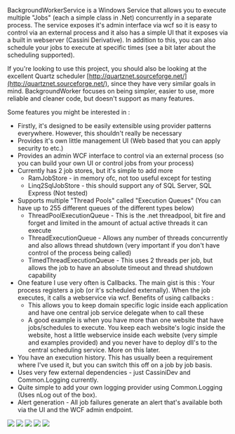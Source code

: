 BackgroundWorkerService is a Windows Service that allows you to execute multiple "Jobs" (each a simple class in .Net) concurrently in a separate process.  The service exposes it's admin interface via wcf so it is easy to control via an external process and it also has a simple UI that it exposes via a built in webserver (Cassini Derivative).
In addition to this, you can also schedule your jobs to execute at specific times (see a bit later about the scheduling supported).

If you're looking to use this project, you should also be looking at the excellent Quartz scheduler [http://quartznet.sourceforge.net/](http://quartznet.sourceforge.net/), since they have very similar goals in mind.  BackgroundWorker focuses on being simpler, easier to use, more reliable and cleaner code, but doesn't support as many features.

Some features you might be interested in :
* Firstly, it's designed to be easily extensible using provider patterns everywhere.  However, this shouldn't really be necessary
* Provides it's own little management UI (Web based that you can apply security to etc.)
* Provides an admin WCF interface to control via an external process (so you can build your own UI or control jobs from your process)
* Currently has 2 job stores, but it's simple to add more
	* RamJobStore - in memory ofc, not too useful except for testing
	* Linq2SqlJobStore - this should support any of SQL Server, SQL Express (Not tested)
* Supports multiple "Thread Pools" called "Execution Queues" (You can have up to 255 different queues of the different types below)
	* ThreadPoolExecutionQueue - This is the .net threadpool, bit fire and forget and limited in the amount of actual active threads it can execute
	* ThreadExecutionQueue - Allows any number of threads concurrently and also allows thread shutdown (very important if you don't have control of the process being called)
	* TimedThreadExecutionQueue - This uses 2 threads per job, but allows the job to have an absolute timeout and thread shutdown capability
* One feature I use very often is Callbacks.  The main gist is this : Your process registers a job (or it's scheduled externally).  When the job executes, it calls a webservice via wcf.  Benefits of using callbacks :
	* This allows you to keep domain specific logic inside each application and have one central job service delegate when to call these
	* A good example is when you have more than one website that have jobs/schedules to execute.  You keep each website's logic inside the website, host a little webservice inside each website (very simple and examples provided) and you never have to deploy dll's to the central scheduling service.  More on this later.
* You have an execution history.  This has usually been a requirement where I've used it, but you can switch this off on a job by job basis.
* Uses very few external dependencies - just CassiniDev and Common.Logging currently.
* Quite simple to add your own logging provider using Common.Logging (Uses nLog out of the box).
* Alert generation - All job failures generate an alert that's available both via the UI and the WCF admin endpoint.

![](https://github.com/DawidPotgieter/BackgroundWorker/blob/master/docs/Home_ss1.png)
![](https://github.com/DawidPotgieter/BackgroundWorker/blob/master/docs/Home_s2.png)
![](https://github.com/DawidPotgieter/BackgroundWorker/blob/master/docs/Home_ss3.png)
![](https://github.com/DawidPotgieter/BackgroundWorker/blob/master/docs/Home_ss4.png)
![](https://github.com/DawidPotgieter/BackgroundWorker/blob/master/docs/Home_ss5.png)
